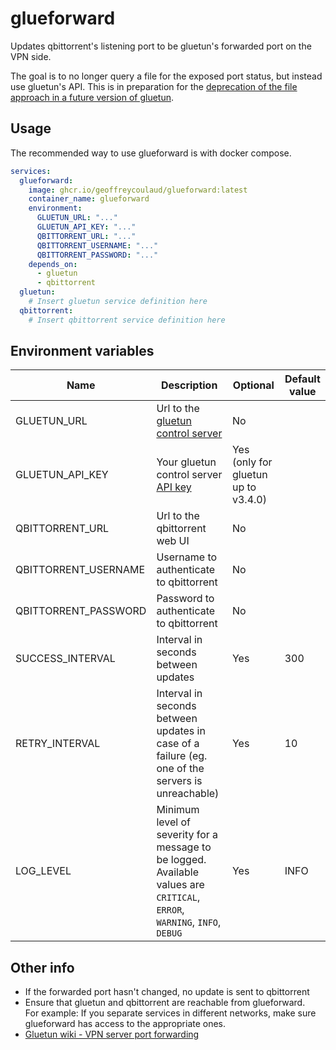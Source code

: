# glueforward

Updates qbittorrent's listening port to be gluetun's forwarded port on the VPN side.

The goal is to no longer query a file for the exposed port status, but instead use gluetun's API. This is in preparation for the [deprecation of the file approach in a future version of gluetun](https://github.com/qdm12/gluetun-wiki/blob/main/setup/advanced/vpn-port-forwarding.md#native-integrations).

## Usage

The recommended way to use glueforward is with docker compose.

```yml
services:
  glueforward:
    image: ghcr.io/geoffreycoulaud/glueforward:latest
    container_name: glueforward
    environment:
      GLUETUN_URL: "..."
      GLUETUN_API_KEY: "..."
      QBITTORRENT_URL: "..."
      QBITTORRENT_USERNAME: "..."
      QBITTORRENT_PASSWORD: "..."
    depends_on:
      - gluetun
      - qbittorrent
  gluetun:
    # Insert gluetun service definition here
  qbittorrent:
    # Insert qbittorrent service definition here
```

## Environment variables

<table>
<thead>
  <tr>
    <th>Name</th>
    <th>Description</th>
    <th>Optional</th>
    <th>Default value</th>
  </tr>
</thead>
<tbody>
  <tr>
    <td>GLUETUN_URL</td>
    <td>Url to the <a href="https://github.com/qdm12/gluetun-wiki/blob/main/setup/advanced/control-server.md#openvpn-and-wireguard">gluetun control server</a></td>
    <td>No</td>
    <td></td>
  </tr>
  <tr>
    <td>GLUETUN_API_KEY</td>
    <td>Your gluetun control server <a href="https://github.com/qdm12/gluetun-wiki/blob/main/setup/advanced/control-server.md">API key</a></td>
    <td>Yes (only for gluetun up to v3.4.0)</td>
    <td></td>
  </tr>
  <tr>
    <td>QBITTORRENT_URL</td>
    <td>Url to the qbittorrent web UI</td>
    <td>No</td>
    <td></td>
  </tr>
  <tr>
    <td>QBITTORRENT_USERNAME</td>
    <td>Username to authenticate to qbittorrent</td>
    <td>No</td>
    <td></td>
  </tr>
  <tr>
    <td>QBITTORRENT_PASSWORD</td>
    <td>Password to authenticate to qbittorrent</td>
    <td>No</td>
    <td></td>
  </tr>
  <tr>
    <td>SUCCESS_INTERVAL</td>
    <td>Interval in seconds between updates</td>
    <td>Yes</td>
    <td>300</td>
  </tr>
  <tr>
    <td>RETRY_INTERVAL</td>
    <td>Interval in seconds between updates in case of a failure (eg. one of the servers is unreachable)</td>
    <td>Yes</td>
    <td>10</td>
  </tr>
  <tr>
    <td>LOG_LEVEL</td>
    <td>
      Minimum level of severity for a message to be logged.<br/>
      Available values are 
      <code>CRITICAL</code>,
      <code>ERROR</code>,
      <code>WARNING</code>,
      <code>INFO</code>,
      <code>DEBUG</code>
    </td>
    <td>Yes</td>
    <td>INFO</td>
  </tr>
</tbody>
</table>

## Other info

- If the forwarded port hasn't changed, no update is sent to qbittorrent
- Ensure that gluetun and qbittorrent are reachable from glueforward.  
For example: If you separate services in different networks, make sure glueforward has access to the appropriate ones.
- [Gluetun wiki - VPN server port forwarding](https://github.com/qdm12/gluetun-wiki/blob/main/setup/advanced/vpn-port-forwarding.md)